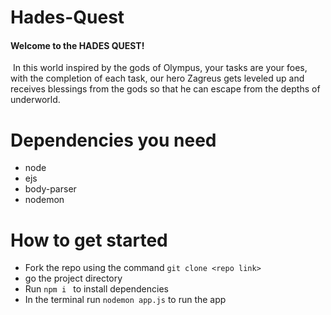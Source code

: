 # Hades-Quest
#### Welcome to the HADES QUEST!
 In this world inspired by the gods of Olympus,  your tasks are your foes, with the completion of each task, our hero Zagreus gets leveled up and receives blessings from the gods so that he can escape from the depths of underworld.


# Dependencies you need
- node
- ejs
- body-parser
- nodemon

# How to get started
- Fork the repo using the command `git clone <repo link>`
- go the project directory
- Run `npm i ` to install dependencies
- In the terminal run `nodemon app.js` to run the app
